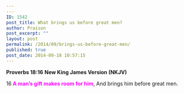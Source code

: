 ```yaml
---
---
ID: 1542
post_title: What brings us before great men?
author: Praison
post_excerpt: ""
layout: post
permalink: /2014/09/brings-us-before-great-men/
published: true
post_date: 2014-09-18 10:57:15
---
```

<strong>Proverbs 18:16</strong>
<strong> New King James Version (NKJV)</strong>

16<span style="color: #ff00ff;"><strong> A man’s gift makes room for him</strong></span>,
And brings him before great men.